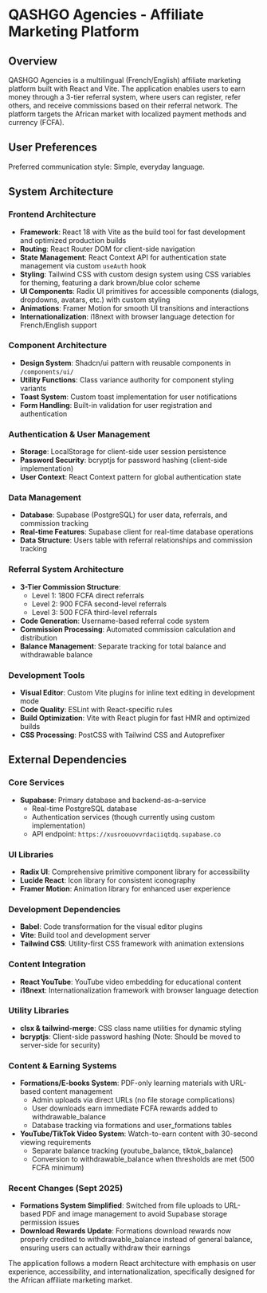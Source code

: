 # QASHGO Agencies - Affiliate Marketing Platform

## Overview

QASHGO Agencies is a multilingual (French/English) affiliate marketing platform built with React and Vite. The application enables users to earn money through a 3-tier referral system, where users can register, refer others, and receive commissions based on their referral network. The platform targets the African market with localized payment methods and currency (FCFA).

## User Preferences

Preferred communication style: Simple, everyday language.

## System Architecture

### Frontend Architecture
- **Framework**: React 18 with Vite as the build tool for fast development and optimized production builds
- **Routing**: React Router DOM for client-side navigation
- **State Management**: React Context API for authentication state management via custom `useAuth` hook
- **Styling**: Tailwind CSS with custom design system using CSS variables for theming, featuring a dark brown/blue color scheme
- **UI Components**: Radix UI primitives for accessible components (dialogs, dropdowns, avatars, etc.) with custom styling
- **Animations**: Framer Motion for smooth UI transitions and interactions
- **Internationalization**: i18next with browser language detection for French/English support

### Component Architecture
- **Design System**: Shadcn/ui pattern with reusable components in `/components/ui/`
- **Utility Functions**: Class variance authority for component styling variants
- **Toast System**: Custom toast implementation for user notifications
- **Form Handling**: Built-in validation for user registration and authentication

### Authentication & User Management
- **Storage**: LocalStorage for client-side user session persistence
- **Password Security**: bcryptjs for password hashing (client-side implementation)
- **User Context**: React Context pattern for global authentication state

### Data Management
- **Database**: Supabase (PostgreSQL) for user data, referrals, and commission tracking
- **Real-time Features**: Supabase client for real-time database operations
- **Data Structure**: Users table with referral relationships and commission tracking

### Referral System Architecture
- **3-Tier Commission Structure**: 
  - Level 1: 1800 FCFA direct referrals
  - Level 2: 900 FCFA second-level referrals  
  - Level 3: 500 FCFA third-level referrals
- **Code Generation**: Username-based referral code system
- **Commission Processing**: Automated commission calculation and distribution
- **Balance Management**: Separate tracking for total balance and withdrawable balance

### Development Tools
- **Visual Editor**: Custom Vite plugins for inline text editing in development mode
- **Code Quality**: ESLint with React-specific rules
- **Build Optimization**: Vite with React plugin for fast HMR and optimized builds
- **CSS Processing**: PostCSS with Tailwind CSS and Autoprefixer

## External Dependencies

### Core Services
- **Supabase**: Primary database and backend-as-a-service
  - Real-time PostgreSQL database
  - Authentication services (though currently using custom implementation)
  - API endpoint: `https://xusroouovvrdaciiqtdq.supabase.co`

### UI Libraries
- **Radix UI**: Comprehensive primitive component library for accessibility
- **Lucide React**: Icon library for consistent iconography
- **Framer Motion**: Animation library for enhanced user experience

### Development Dependencies
- **Babel**: Code transformation for the visual editor plugins
- **Vite**: Build tool and development server
- **Tailwind CSS**: Utility-first CSS framework with animation extensions

### Content Integration
- **React YouTube**: YouTube video embedding for educational content
- **i18next**: Internationalization framework with browser language detection

### Utility Libraries
- **clsx & tailwind-merge**: CSS class name utilities for dynamic styling
- **bcryptjs**: Client-side password hashing (Note: Should be moved to server-side for security)

### Content & Earning Systems
- **Formations/E-books System**: PDF-only learning materials with URL-based content management
  - Admin uploads via direct URLs (no file storage complications)
  - User downloads earn immediate FCFA rewards added to withdrawable_balance
  - Database tracking via formations and user_formations tables
- **YouTube/TikTok Video System**: Watch-to-earn content with 30-second viewing requirements
  - Separate balance tracking (youtube_balance, tiktok_balance)
  - Conversion to withdrawable_balance when thresholds are met (500 FCFA minimum)

### Recent Changes (Sept 2025)
- **Formations System Simplified**: Switched from file uploads to URL-based PDF and image management to avoid Supabase storage permission issues
- **Download Rewards Update**: Formations download rewards now properly credited to withdrawable_balance instead of general balance, ensuring users can actually withdraw their earnings

The application follows a modern React architecture with emphasis on user experience, accessibility, and internationalization, specifically designed for the African affiliate marketing market.
